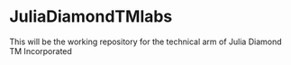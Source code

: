 # JuliaDiamondTMlabs
This will be the working repository for the technical arm of Julia Diamond TM Incorporated
